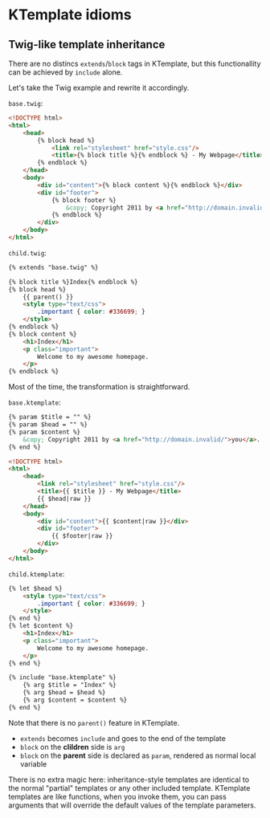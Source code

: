 # KTemplate idioms

## Twig-like template inheritance

There are no distincs `extends`/`block` tags in KTemplate, but this functionallity can be achieved by `include` alone.

Let's take the Twig example and rewrite it accordingly.

`base.twig`:

```html
<!DOCTYPE html>
<html>
    <head>
        {% block head %}
            <link rel="stylesheet" href="style.css"/>
            <title>{% block title %}{% endblock %} - My Webpage</title>
        {% endblock %}
    </head>
    <body>
        <div id="content">{% block content %}{% endblock %}</div>
        <div id="footer">
            {% block footer %}
                &copy; Copyright 2011 by <a href="http://domain.invalid/">you</a>.
            {% endblock %}
        </div>
    </body>
</html>
```

`child.twig`:

```html
{% extends "base.twig" %}

{% block title %}Index{% endblock %}
{% block head %}
    {{ parent() }}
    <style type="text/css">
        .important { color: #336699; }
    </style>
{% endblock %}
{% block content %}
    <h1>Index</h1>
    <p class="important">
        Welcome to my awesome homepage.
    </p>
{% endblock %}
```

Most of the time, the transformation is straightforward.

`base.ktemplate`:

```html
{% param $title = "" %}
{% param $head = "" %}
{% param $content %}
    &copy; Copyright 2011 by <a href="http://domain.invalid/">you</a>.
{% end %}

<!DOCTYPE html>
<html>
    <head>
        <link rel="stylesheet" href="style.css"/>
        <title>{{ $title }} - My Webpage</title>
        {{ $head|raw }}
    </head>
    <body>
        <div id="content">{{ $content|raw }}</div>
        <div id="footer">
            {{ $footer|raw }}
        </div>
    </body>
</html>
```

`child.ktemplate`:

```html
{% let $head %}
    <style type="text/css">
        .important { color: #336699; }
    </style>
{% end %}
{% let $content %}
    <h1>Index</h1>
    <p class="important">
        Welcome to my awesome homepage.
    </p>
{% end %}

{% include "base.ktemplate" %}
    {% arg $title = "Index" %}
    {% arg $head = $head %}
    {% arg $content = $content %}
{% end %}
```

Note that there is no `parent()` feature in KTemplate.

* `extends` becomes `include` and goes to the end of the template
* `block` on the **clildren** side is `arg`
* `block` on the **parent** side is declared as `param`, rendered as normal local variable

There is no extra magic here: inheritance-style templates are identical to the normal "partial" templates or any other included template. KTemplate templates are like functions, when you invoke them, you can pass arguments that will override the default values of the template parameters.
